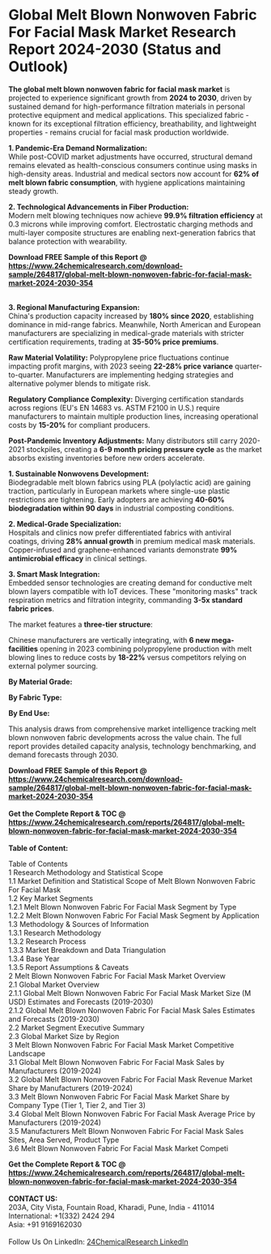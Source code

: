 <h1>Global Melt Blown Nonwoven Fabric For Facial Mask Market Research Report 2024-2030 (Status and Outlook)</h1><p><strong>The global melt blown nonwoven fabric for facial mask market</strong> is projected to experience significant growth from <strong>2024 to 2030</strong>, driven by sustained demand for high-performance filtration materials in personal protective equipment and medical applications. This specialized fabric - known for its exceptional filtration efficiency, breathability, and lightweight properties - remains crucial for facial mask production worldwide.</p><p><strong>1. Pandemic-Era Demand Normalization:</strong><br>
While post-COVID market adjustments have occurred, structural demand remains elevated as health-conscious consumers continue using masks in high-density areas. Industrial and medical sectors now account for <strong>62% of melt blown fabric consumption</strong>, with hygiene applications maintaining steady growth.</p><p><strong>2. Technological Advancements in Fiber Production:</strong><br>
Modern melt blowing techniques now achieve <strong>99.9% filtration efficiency</strong> at 0.3 microns while improving comfort. Electrostatic charging methods and multi-layer composite structures are enabling next-generation fabrics that balance protection with wearability.</p><div><b>Download FREE Sample of this Report @ 
            <a href="https://www.24chemicalresearch.com/download-sample/264817/global-melt-blown-nonwoven-fabric-for-facial-mask-market-2024-2030-354">
            https://www.24chemicalresearch.com/download-sample/264817/global-melt-blown-nonwoven-fabric-for-facial-mask-market-2024-2030-354</a></b></div><br><p><strong>3. Regional Manufacturing Expansion:</strong><br>
China's production capacity increased by <strong>180% since 2020</strong>, establishing dominance in mid-range fabrics. Meanwhile, North American and European manufacturers are specializing in medical-grade materials with stricter certification requirements, trading at <strong>35-50% price premiums</strong>.</p><p><strong>Raw Material Volatility:</strong> Polypropylene price fluctuations continue impacting profit margins, with 2023 seeing <strong>22-28% price variance</strong> quarter-to-quarter. Manufacturers are implementing hedging strategies and alternative polymer blends to mitigate risk.</p><p><strong>Regulatory Compliance Complexity:</strong> Diverging certification standards across regions (EU's EN 14683 vs. ASTM F2100 in U.S.) require manufacturers to maintain multiple production lines, increasing operational costs by <strong>15-20%</strong> for compliant producers.</p><p><strong>Post-Pandemic Inventory Adjustments:</strong> Many distributors still carry 2020-2021 stockpiles, creating a <strong>6-9 month pricing pressure cycle</strong> as the market absorbs existing inventories before new orders accelerate.</p><p><strong>1. Sustainable Nonwovens Development:</strong><br>
Biodegradable melt blown fabrics using PLA (polylactic acid) are gaining traction, particularly in European markets where single-use plastic restrictions are tightening. Early adopters are achieving <strong>40-60% biodegradation within 90 days</strong> in industrial composting conditions.</p><p><strong>2. Medical-Grade Specialization:</strong><br>
Hospitals and clinics now prefer differentiated fabrics with antiviral coatings, driving <strong>28% annual growth</strong> in premium medical mask materials. Copper-infused and graphene-enhanced variants demonstrate <strong>99% antimicrobial efficacy</strong> in clinical settings.</p><p><strong>3. Smart Mask Integration:</strong><br>
Embedded sensor technologies are creating demand for conductive melt blown layers compatible with IoT devices. These "monitoring masks" track respiration metrics and filtration integrity, commanding <strong>3-5x standard fabric prices</strong>.</p><p>The market features a <strong>three-tier structure</strong>:</p><p>Chinese manufacturers are vertically integrating, with <strong>6 new mega-facilities</strong> opening in 2023 combining polypropylene production with melt blowing lines to reduce costs by <strong>18-22%</strong> versus competitors relying on external polymer sourcing.</p><p><strong>By Material Grade:</strong></p><p><strong>By Fabric Type:</strong></p><p><strong>By End Use:</strong></p><p>This analysis draws from comprehensive market intelligence tracking melt blown nonwoven fabric developments across the value chain. The full report provides detailed capacity analysis, technology benchmarking, and demand forecasts through 2030.</p><div><b>Download FREE Sample of this Report @ 
            <a href="https://www.24chemicalresearch.com/download-sample/264817/global-melt-blown-nonwoven-fabric-for-facial-mask-market-2024-2030-354">
            https://www.24chemicalresearch.com/download-sample/264817/global-melt-blown-nonwoven-fabric-for-facial-mask-market-2024-2030-354</a></b></div><br><div><b>Get the Complete Report & TOC @ 
            <a href="https://www.24chemicalresearch.com/reports/264817/global-melt-blown-nonwoven-fabric-for-facial-mask-market-2024-2030-354">
            https://www.24chemicalresearch.com/reports/264817/global-melt-blown-nonwoven-fabric-for-facial-mask-market-2024-2030-354</a></b></div><br>
            <b>Table of Content:</b><p>Table of Contents<br />
1 Research Methodology and Statistical Scope<br />
1.1 Market Definition and Statistical Scope of Melt Blown Nonwoven Fabric For Facial Mask<br />
1.2 Key Market Segments<br />
1.2.1 Melt Blown Nonwoven Fabric For Facial Mask Segment by Type<br />
1.2.2 Melt Blown Nonwoven Fabric For Facial Mask Segment by Application<br />
1.3 Methodology & Sources of Information<br />
1.3.1 Research Methodology<br />
1.3.2 Research Process<br />
1.3.3 Market Breakdown and Data Triangulation<br />
1.3.4 Base Year<br />
1.3.5 Report Assumptions & Caveats<br />
2 Melt Blown Nonwoven Fabric For Facial Mask Market Overview<br />
2.1 Global Market Overview<br />
2.1.1 Global Melt Blown Nonwoven Fabric For Facial Mask Market Size (M USD) Estimates and Forecasts (2019-2030)<br />
2.1.2 Global Melt Blown Nonwoven Fabric For Facial Mask Sales Estimates and Forecasts (2019-2030)<br />
2.2 Market Segment Executive Summary<br />
2.3 Global Market Size by Region<br />
3 Melt Blown Nonwoven Fabric For Facial Mask Market Competitive Landscape<br />
3.1 Global Melt Blown Nonwoven Fabric For Facial Mask Sales by Manufacturers (2019-2024)<br />
3.2 Global Melt Blown Nonwoven Fabric For Facial Mask Revenue Market Share by Manufacturers (2019-2024)<br />
3.3 Melt Blown Nonwoven Fabric For Facial Mask Market Share by Company Type (Tier 1, Tier 2, and Tier 3)<br />
3.4 Global Melt Blown Nonwoven Fabric For Facial Mask Average Price by Manufacturers (2019-2024)<br />
3.5 Manufacturers Melt Blown Nonwoven Fabric For Facial Mask Sales Sites, Area Served, Product Type<br />
3.6 Melt Blown Nonwoven Fabric For Facial Mask Market Competi</p><div><b>Get the Complete Report & TOC @ 
            <a href="https://www.24chemicalresearch.com/reports/264817/global-melt-blown-nonwoven-fabric-for-facial-mask-market-2024-2030-354">
            https://www.24chemicalresearch.com/reports/264817/global-melt-blown-nonwoven-fabric-for-facial-mask-market-2024-2030-354</a></b></div><br><b>CONTACT US:</b><br>
            203A, City Vista, Fountain Road, Kharadi, Pune, India - 411014<br>
            International: +1(332) 2424 294<br>
            Asia: +91 9169162030 <br><br>
            Follow Us On LinkedIn: <a href="https://www.linkedin.com/company/24chemicalresearch/">24ChemicalResearch LinkedIn</a>